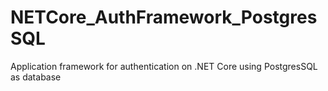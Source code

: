 # NETCore_AuthFramework_PostgresSQL
Application framework for authentication on .NET Core using PostgresSQL as database
